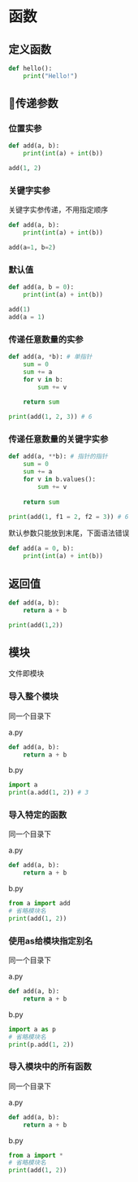 # 函数

## 定义函数

```python
def hello():
    print("Hello!")
```

## 传递参数

### 位置实参

```python
def add(a, b):
    print(int(a) + int(b))

add(1, 2)
```

### 关键字实参

关键字实参传递，不用指定顺序

```python
def add(a, b):
    print(int(a) + int(b))

add(a=1, b=2)
```

### 默认值

```python
def add(a, b = 0):
    print(int(a) + int(b))

add(1)
add(a = 1)
```

### 传递任意数量的实参

```python
def add(a, *b): # 单指针
    sum = 0
    sum += a
    for v in b:
        sum += v
    
    return sum

print(add(1, 2, 3)) # 6
```

### 传递任意数量的关键字实参

```python
def add(a, **b): # 指针的指针
    sum = 0
    sum += a
    for v in b.values():
        sum += v
    
    return sum

print(add(1, f1 = 2, f2 = 3)) # 6
```

默认参数只能放到末尾，下面语法错误

```python
def add(a = 0, b):
    print(int(a) + int(b))
```

## 返回值

```python
def add(a, b):
    return a + b

print(add(1,2))
```

## 模块

文件即模块

### 导入整个模块

同一个目录下

a.py
```python
def add(a, b):
    return a + b
```

b.py
```python
import a
print(a.add(1, 2)) # 3
```

### 导入特定的函数

同一个目录下

a.py
```python
def add(a, b):
    return a + b
```

b.py
```python
from a import add
# 省略模块名
print(add(1, 2))
```

### 使用as给模块指定别名

同一个目录下

a.py
```python
def add(a, b):
    return a + b
```

b.py
```python
import a as p
# 省略模块名
print(p.add(1, 2))
```

### 导入模块中的所有函数

同一个目录下

a.py
```python
def add(a, b):
    return a + b
```

b.py
```python
from a import *
# 省略模块名
print(add(1, 2))
```